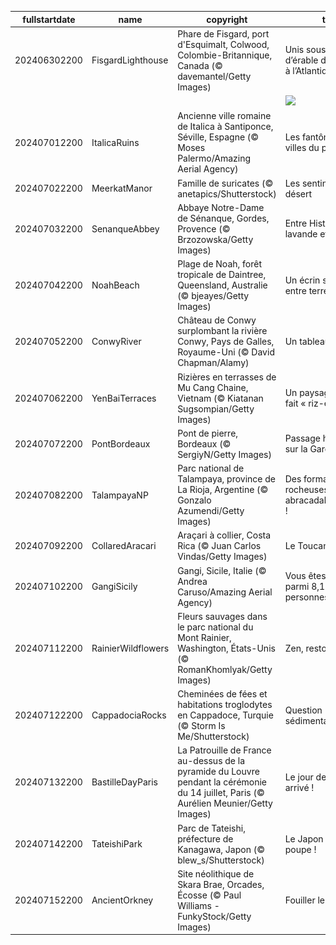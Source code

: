 |fullstartdate|name|copyright|title|image|
|--|--|--|--|--|
202406302200|FisgardLighthouse|Phare de Fisgard, port d'Esquimalt, Colwood, Colombie-Britannique, Canada (© davemantel/Getty Images)|Unis sous la feuille d’érable du Pacifique à l’Atlantique !|![](/fr-FR/2024/07/202406302200FisgardLighthouse.jpg)|
||||![](/fr-FR/2024/07/.jpg)|
202407012200|ItalicaRuins|Ancienne ville romaine de Italica à Santiponce, Séville,  Espagne (© Moses Palermo/Amazing Aerial Agency)|Les fantômes des villes du passé|![](/fr-FR/2024/07/202407012200ItalicaRuins.jpg)|
202407022200|MeerkatManor|Famille de suricates (© anetapics/Shutterstock)|Les sentinelles du désert|![](/fr-FR/2024/07/202407022200MeerkatManor.jpg)|
202407032200|SenanqueAbbey|Abbaye Notre-Dame de Sénanque, Gordes, Provence (© Brzozowska/Getty Images)|Entre Histoire, lavande et tradition|![](/fr-FR/2024/07/202407032200SenanqueAbbey.jpg)|
202407042200|NoahBeach|Plage de Noah, forêt tropicale de Daintree, Queensland, Australie (© bjeayes/Getty Images)|Un écrin sauvage entre terre et mer|![](/fr-FR/2024/07/202407042200NoahBeach.jpg)|
202407052200|ConwyRiver|Château de Conwy surplombant la rivière Conwy, Pays de Galles, Royaume-Uni (© David Chapman/Alamy)|Un tableau vivant|![](/fr-FR/2024/07/202407052200ConwyRiver.jpg)|
202407062200|YenBaiTerraces|Rizières en terrasses de Mu Cang Chaine, Vietnam (© Kiatanan Sugsompian/Getty Images)|Un paysage qui nous fait « riz-ette » !|![](/fr-FR/2024/07/202407062200YenBaiTerraces.jpg)|
202407072200|PontBordeaux|Pont de pierre, Bordeaux (© SergiyN/Getty Images)|Passage historique sur la Garonne|![](/fr-FR/2024/07/202407072200PontBordeaux.jpg)|
202407082200|TalampayaNP|Parc national de Talampaya, province de La Rioja, Argentine (© Gonzalo Azumendi/Getty Images)|Des formations rocheuses abracadabrantesques !|![](/fr-FR/2024/07/202407082200TalampayaNP.jpg)|
202407092200|CollaredAracari|Araçari à collier, Costa Rica (© Juan Carlos Vindas/Getty Images)|Le Toucan Show|![](/fr-FR/2024/07/202407092200CollaredAracari.jpg)|
202407102200|GangiSicily|Gangi, Sicile, Italie (© Andrea Caruso/Amazing Aerial Agency)|Vous êtes unique parmi 8,1 milliards de personnes|![](/fr-FR/2024/07/202407102200GangiSicily.jpg)|
202407112200|RainierWildflowers|Fleurs sauvages dans le parc national du Mont Rainier, Washington, États-Unis (© RomanKhomlyak/Getty Images)|Zen, restons zen|![](/fr-FR/2024/07/202407112200RainierWildflowers.jpg)|
202407122200|CappadociaRocks|Cheminées de fées et habitations troglodytes en Cappadoce, Turquie (© Storm Is Me/Shutterstock)|Question sédimentaire|![](/fr-FR/2024/07/202407122200CappadociaRocks.jpg)|
202407132200|BastilleDayParis|La Patrouille de France au-dessus de la pyramide du Louvre pendant la cérémonie du 14 juillet, Paris (© Aurélien Meunier/Getty Images)|Le jour de gloire est arrivé !|![](/fr-FR/2024/07/202407132200BastilleDayParis.jpg)|
202407142200|TateishiPark|Parc de Tateishi, préfecture de Kanagawa, Japon (© blew_s/Shutterstock)|Le Japon a le vent en poupe !|![](/fr-FR/2024/07/202407142200TateishiPark.jpg)|
202407152200|AncientOrkney|Site néolithique de Skara Brae, Orcades, Écosse (© Paul Williams - FunkyStock/Getty Images)|Fouiller le passé|![](/fr-FR/2024/07/202407152200AncientOrkney.jpg)|
